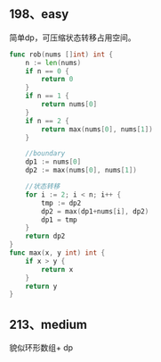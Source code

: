 ## 198、easy 

简单dp，可压缩状态转移占用空间。

```go
func rob(nums []int) int {
	n := len(nums)
	if n == 0 {
		return 0
	}
	if n == 1 {
		return nums[0]
	}
	if n == 2 {
		return max(nums[0], nums[1])
	}

	//boundary
	dp1 := nums[0]
	dp2 := max(nums[0], nums[1])

	//状态转移
	for i := 2; i < n; i++ {
		tmp := dp2
		dp2 = max(dp1+nums[i], dp2)
		dp1 = tmp
	}
	return dp2
}
func max(x, y int) int {
	if x > y {
		return x
	}
	return y
}
```

## 213、medium

貌似环形数组+ dp

